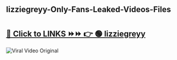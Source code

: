 
 ## lizziegreyy-Only-Fans-Leaked-Videos-Files

# <h2><a href="https://mediaupload.pro?lizziegreyy">🔗 Click to LINKS ⏩⏩ 👉 🟢 lizziegreyy </a></h2>

<a href="https://mediaupload.pro?lizziegreyy" rel="nofollow" data-target="animated-image.originalLink"><img src="https://i.ibb.co.com/xMMVF88/686577567.gif" alt="Viral Video Original" style="max-width: 100%; display: inline-block;" data-target="animated-image.originalImage"></a>